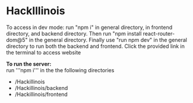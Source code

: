 # HackIllinois

To access in dev mode:
run "npm i" in general directory,
in frontend directory, and backend directory.
Then run "npm install react-router-dom@5" in the general directory.
Finally use "run npm dev" in the general directory to run both the backend
and frontend. Click the provided link in the terminal to access website

**To run the server:** <br>
run '''npm i''' in the the following directories
* /Hackillinois
* /Hackillinois/backend
* /Hackillinois/frontend
